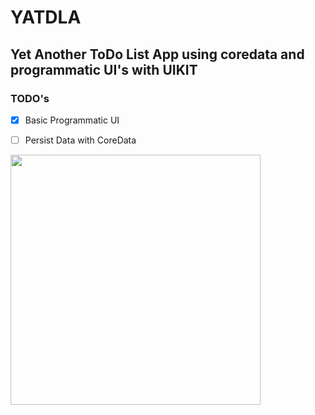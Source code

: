 # YATDLA
## Yet Another ToDo List App using coredata and programmatic UI's with UIKIT

### TODO's

- [x] Basic Programmatic UI
- [ ] Persist Data with CoreData

 

<img src="animated.gif" width="400"/>
